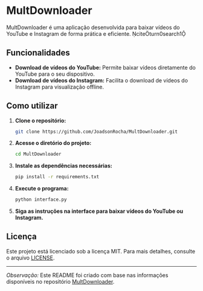 # MultDownloader

MultDownloader é uma aplicação desenvolvida para baixar vídeos do YouTube e Instagram de forma prática e eficiente. citeturn0search1

## Funcionalidades

- **Download de vídeos do YouTube:** Permite baixar vídeos diretamente do YouTube para o seu dispositivo.
- **Download de vídeos do Instagram:** Facilita o download de vídeos do Instagram para visualização offline.

## Como utilizar

1. **Clone o repositório:**

   ```bash
   git clone https://github.com/JoadsonRocha/MultDownloader.git
   ```

2. **Acesse o diretório do projeto:**

   ```bash
   cd MultDownloader
   ```

3. **Instale as dependências necessárias:**

   ```bash
   pip install -r requirements.txt
   ```

4. **Execute o programa:**

   ```bash
   python interface.py
   ```

5. **Siga as instruções na interface para baixar vídeos do YouTube ou Instagram.**

## Licença

Este projeto está licenciado sob a licença MIT. Para mais detalhes, consulte o arquivo [LICENSE](LICENSE).

---

*Observação:* Este README foi criado com base nas informações disponíveis no repositório [MultDownloader](https://github.com/JoadsonRocha/MultDownloader). 
